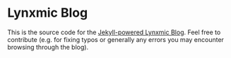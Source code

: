 # Lynxmic Blog

This is the source code for the [Jekyll-powered Lynxmic Blog](https://lynxmic.github.io). Feel free to contribute (e.g. for fixing typos or generally any errors you may encounter browsing through the blog).
